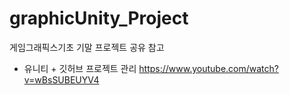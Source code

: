 # graphicUnity_Project
게임그래픽스기초 기말 프로젝트 공유
참고
- 유니티 + 깃허브 프로젝트 관리
https://www.youtube.com/watch?v=wBsSUBEUYV4
